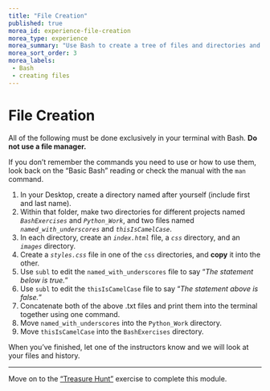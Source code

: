 ```yaml
---
title: "File Creation"
published: true
morea_id: experience-file-creation
morea_type: experience
morea_summary: "Use Bash to create a tree of files and directories and use various commands on them."
morea_sort_order: 3
morea_labels:
 - Bash
 - creating files
---
```


# File Creation

All of the following must be done exclusively in your terminal with Bash. **Do not use a file manager.**

If you don’t remember the commands you need to use or how to use them, look back on the “Basic Bash” reading or check the manual with the `man` command.

1. In your Desktop, create a directory named after yourself (include first and last name).
2. Within that folder, make two directories for different projects named _`BashExercises`_ and _`Python_Work`_, and two files named _`named_with_underscores`_ and _`thisIsCamelCase`_.
3. In each directory, create an *`index.html`* file, a *`css`* directory, and an *`images`* directory.
4. Create a *`styles.css`* file in one of the `css` directories, and **copy** it into the other.
5. Use `subl` to edit the `named_with_underscores` file to say “*The statement below is true.*”
6. Use `subl` to edit the `thisIsCamelCase` file to say “*The statement above is false.*”
7. Concatenate both of the above .txt files and print them into the terminal together using one command.
8. Move `named_with_underscores` into the `Python_Work` directory.
9. Move `thisIsCamelCase` into the `BashExercises` directory.

When you’ve finished, let one of the instructors know and we will look at your files and history.

---

Move on to the [“Treasure Hunt”](https://junior-devleague.github.io/JDLA-GNU-Linux-and-Python/morea/2_Intro_to_Command_Line/experience-treasure-hunt.html) exercise to complete this module.

<br>
